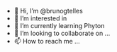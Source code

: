 - 👋 Hi, I’m @brunogtelles
- 👀 I’m interested in 
- 🌱 I’m currently learning Phyton
- 💞️ I’m looking to collaborate on ...
- 📫 How to reach me ...

<!---
brunogtelles/brunogtelles is a ✨ special ✨ repository because its `README.md` (this file) appears on your GitHub profile.
You can click the Preview link to take a look at your changes.
--->
